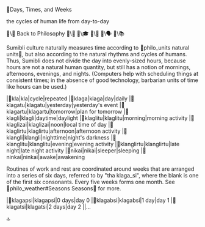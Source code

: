 📛Days, Times,
and Weeks

the cycles
of human life
from day-to-day

🔗\🧠 Back to Philosophy
🔗\🚀
🔗\🎓
🔗\🌳
🔗\🗣️
🔗\📚

Sumibli culture naturally measures time according to 🔗philo_units natural units💬, but also according to the natural rhythms and cycles of humans. Thus, Sumibli does not divide the day into evenly-sized hours, because hours are not a natural human quantity, but still has a notion of mornings, afternoons, evenings, and nights. (Computers help with scheduling things at consistent times; in the absence of good technology, barbarian units of time like hours can be used.)

|🎏kla|kla|cycle|repeated
|🎏klaga|klaga|day|daily
|🎏klagatu|klagatu|yesterday|yesterday's event
|🎏klagartu|klagartu|tomorrow|plan for tomorrow
|🎏klagli|klagli|daytime|daylight
|🎏klaglitu|klaglitu|morning|morning activity
|🎏klaglizai|klaglizai|noon|local time of day
|🎏klaglirtu|klaglirtu|afternoon|afternoon activity
|🎏klangli|klangli|nighttime|night's darkness
|🎏klanglitu|klanglitu|evening|evening activity
|🎏klanglirtu|klanglirtu|late night|late night activity
|🎏nikai|nikai|sleeper|sleeping
|🎏ninkai|ninkai|awake|awakening

Routines of work and rest are coordinated around weeks that are arranged into a series of six days, referred to by "tha klaga_si", where the blank is one of the first six consonants. Every five weeks forms one month. See 🔗philo_weather#Seasons Seasons💬 for more.

|🎏klagapsi|klagapsi|0 days|day 0
|🎏klagabsi|klagabsi|1 day|day 1
|🎏klagatsi|klagatsi|2 days|day 2
||...

🔝
